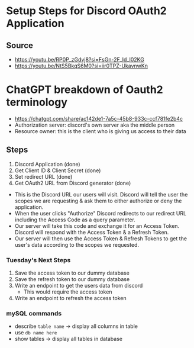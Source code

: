# Setup Steps for Discord OAuth2 Application
## Source
- https://youtu.be/RP0P_zGdvj8?si=FsGn-2F_Id_l02KG
- https://youtu.be/NtS5BkqS6M0?si=iir0TPZ-UkavnwKn
# ChatGPT breakdown of Oauth2 terminology 
- https://chatgpt.com/share/ac142de1-7a5c-45b8-933c-ccf781fe2b4c
- Authorization server: discord's own server aka the middle person
- Resource owner: this is the client who is giving us access to their data 

## Steps
1. Discord Application (done)
2. Get Client ID & Client Secret (done)
3. Set redirect URL (done)
4. Get OAuth2 URL from Discord generator (done)
 - This is the Discord URL our users will visit. Discord will tell the user the scopes we are requesting & ask them to either authorize or deny the application.
 - When the user clicks "Authorize" Discord redirects to our redirect URL including the Access Code as a query parameter.
 - Our server will take this code and exchange it for an Access Token. Discord will respond with the Access Token & a Refresh Token.
 - Our server will then use the Access Token & Refresh Tokens to get the user's data according to the scopes we requested.

 
### Tuesday's Next Steps 
1. Save the access token to our dummy database 
2. Save the refresh token to our dummy database
3. Write an endpoint to get the users data from discord 
   - This would require the access token 
4. Write an endpoint to refresh the access token 

### mySQL commands 
- describe `table name` -> display all columns in table 
- use `db name here`
- show tables -> display all tables in database  